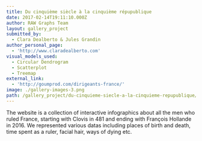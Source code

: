 ```yaml
---
title: Du cinquième siècle à la cinquième répupublique
date: 2017-02-14T19:11:10.000Z
author: RAW Graphs Team
layout: gallery_project
submitted_by:
  - Clara Dealberto & Jules Grandin
author_personal_page:
  - 'http://www.claradealberto.com'
visual_models_used:
  - Circular Dendrogram
  - Scatterplot
  - Treemap
external_link:
  - 'http://goumprod.com/dirigeants-france/'
image: ./gallery-images-3.png
path: /gallery_project/du-cinquieme-siecle-a-la-cinquieme-repupublique/
---
```


  The website is a collection of interactive infographics about all the men who ruled France, starting with Clovis in 481 and ending with François Hollande in 2016. We represented various datas including places of birth and death, time spent as a ruler, facial hair, ways of dying etc.
